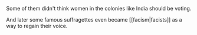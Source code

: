 Some of them didn't think women in the colonies like India should be voting.

And later some famous suffragettes even became [[facism|facists]] as a way to regain their voice.